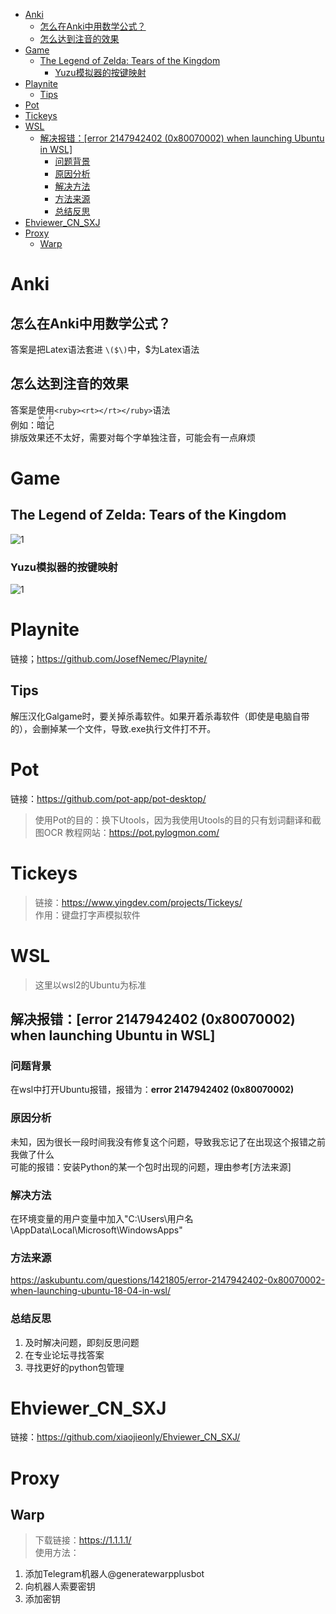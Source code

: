 - [Anki](#anki)
  - [怎么在Anki中用数学公式？](#怎么在anki中用数学公式)
  - [怎么达到注音的效果](#怎么达到注音的效果)
- [Game](#game)
  - [The Legend of Zelda: Tears of the Kingdom](#the-legend-of-zelda-tears-of-the-kingdom)
    - [Yuzu模拟器的按键映射](#yuzu模拟器的按键映射)
- [Playnite](#playnite)
  - [Tips](#tips)
- [Pot](#pot)
- [Tickeys](#tickeys)
- [WSL](#wsl)
  - [解决报错：\[error 2147942402 (0x80070002) when launching Ubuntu in WSL\]](#解决报错error-2147942402-0x80070002-when-launching-ubuntu-in-wsl)
    - [问题背景](#问题背景)
    - [原因分析](#原因分析)
    - [解决方法](#解决方法)
    - [方法来源](#方法来源)
    - [总结反思](#总结反思)
- [Ehviewer\_CN\_SXJ](#ehviewer_cn_sxj)
- [Proxy](#proxy)
  - [Warp](#warp)

# Anki
## 怎么在Anki中用数学公式？
答案是把Latex语法套进 `\($\)`中，$为Latex语法
## 怎么达到注音的效果
答案是使用`<ruby><rt></rt></ruby>`语法  
例如：<ruby>暗<rt>àn</rt></ruby><ruby>记<rt>jì<rt></ruby>  
排版效果还不太好，需要对每个字单独注音，可能会有一点麻烦  
# Game
## The Legend of Zelda: Tears of the Kingdom
![1](https://static.wikia.nocookie.net/zelda/images/0/0c/%E3%80%8A%E5%A1%9E%E5%B0%94%E8%BE%BE%E4%BC%A0%E8%AF%B4%EF%BC%9A%E7%8E%8B%E5%9B%BD%E4%B9%8B%E6%B3%AA%E3%80%8B%E8%8B%B1%E6%96%87%E6%A0%87%E5%BF%97.png/revision/latest?cb=20220927020617&path-prefix=zh)
### Yuzu模拟器的按键映射
![1](https://imgsa.baidu.com/forum/w%3D580/sign=bbc078c6a151f3dec3b2b96ca4eff0ec/068ef9305c6034a87809088dc51349540823767b.jpg)
# Playnite
链接；https://github.com/JosefNemec/Playnite/  
## Tips
解压汉化Galgame时，要关掉杀毒软件。如果开着杀毒软件（即使是电脑自带的），会删掉某一个文件，导致.exe执行文件打不开。   
# Pot
链接：https://github.com/pot-app/pot-desktop/  
>使用Pot的目的：换下Utools，因为我使用Utools的目的只有划词翻译和截图OCR
教程网站：https://pot.pylogmon.com/  
# Tickeys
>链接：https://www.yingdev.com/projects/Tickeys/  
作用：键盘打字声模拟软件
# WSL
>这里以wsl2的Ubuntu为标准
## 解决报错：[error 2147942402 (0x80070002) when launching Ubuntu in WSL]
### 问题背景
在wsl中打开Ubuntu报错，报错为：**error 2147942402 (0x80070002)**
### 原因分析
未知，因为很长一段时间我没有修复这个问题，导致我忘记了在出现这个报错之前我做了什么  
可能的报错：安装Python的某一个包时出现的问题，理由参考[方法来源]  
### 解决方法
在环境变量的用户变量中加入"C:\Users\用户名\AppData\Local\Microsoft\WindowsApps"
### 方法来源
https://askubuntu.com/questions/1421805/error-2147942402-0x80070002-when-launching-ubuntu-18-04-in-wsl/  
### 总结反思
1. 及时解决问题，即刻反思问题
2. 在专业论坛寻找答案
3. 寻找更好的python包管理

# Ehviewer_CN_SXJ
链接：https://github.com/xiaojieonly/Ehviewer_CN_SXJ/  
# Proxy
## Warp
>下载链接：https://1.1.1.1/  
使用方法：
1. 添加Telegram机器人@generatewarpplusbot
2. 向机器人索要密钥
3. 添加密钥